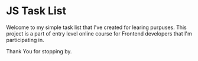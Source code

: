 # JS Task List
Welcome to my simple task list that I've created for learing purpuses.
This project is a part of entry level online course for Frontend developers that I'm participating in.

Thank You for stopping by.